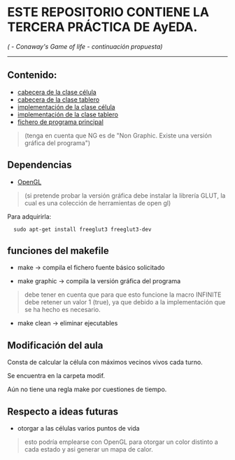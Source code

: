 # ESTE REPOSITORIO CONTIENE LA TERCERA PRÁCTICA DE AyEDA.
*( - Conaway's Game of life - continuación propuesta)*
***

## Contenido:

- [cabecera de la clase célula](./include/cell_t.hpp)
- [cabecera de la clase tablero](./include/board_t.hpp)
- [implementación de la clase célula](./src/cell_t.cpp)
- [implementación de la clase tablero](./src/board_t.cpp)
- [fichero de programa principal](./src/game_of_life_NG.cpp)
 > (tenga en cuenta que NG es de "Non Graphic. Existe una versión gráfica del programa")


## Dependencias

- [OpenGL](https://www.opengl.org/)
> (si pretende probar la versión gráfica debe instalar la librería GLUT, la cual es una colección de herramientas de open gl)

Para adquirirla:
  ```
    sudo apt-get install freeglut3 freeglut3-dev
  ```

## funciones del makefile 

- make  -> compila el fichero fuente básico solicitado

- make graphic  -> compila la versión gráfica del programa
> debe tener en cuenta que para que esto funcione la macro
> INFINITE debe retener un valor 1 (true), ya que debido 
> a la implementación que se ha hecho es necesario.

- make clean -> eliminar ejecutables

## Modificación del aula
 Consta de calcular la célula con máximos vecinos vivos cada turno.

 Se encuentra en la carpeta modif.

 Aún no tiene una regla make por cuestiones de tiempo.

## Respecto a ideas futuras
 - otorgar a las células varios puntos de vida
  > esto podría emplearse con OpenGL para otorgar un color 
  > distinto a cada estado y asi generar un mapa de calor.
